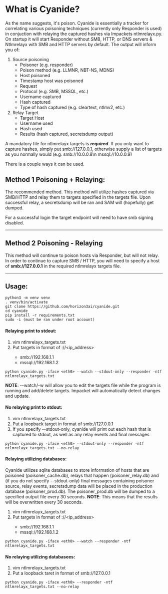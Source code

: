 # What is Cyanide?
As the name suggests, it's poison.  Cyanide is essentially a tracker for correlating various poisoning techniques (currently only Responder is used) in conjuction with relaying the captured hashes via Impackets ntlmrelayx.py.  On startup it will start Responder without SMB, HTTP, or DNS servers & Ntlmrelayx with SMB and HTTP servers by default. The output will inform you of:
 
1. Source poisoning
   - Poisoner (e.g. responder)
   - Poison method (e.g. LLMNR, NBT-NS, MDNS)
   - Host poisoned
   - Timestamp host was poisoned
   - Request
   - Protocol (e.g. SMB, MSSQL, etc.)
   - Username captured
   - Hash captured
   - Type of hash captured (e.g. cleartext, ntlmv2, etc.)
2. Relay Target
   - Target Host
   - Username used
   - Hash used
   - Results (hash captured, secretsdump output)
 
A mandatory file for ntlmrelayx targets is <b>_required_</b>.  If you only want to capture hashes, simply put smb://127.0.0.1, otherwise supply a list of targets as you normally would (e.g. smb://10.0.0.8\n mssql://10.0.0.9)
 
There is a couple ways it can be used. 
 
## Method 1 Poisoning + Relaying:
 
  The recommended method.  This method will utilize hashes captured via SMB/HTTP and relay them to targets specified in the targets file.  Upon successful relay, a secretsdump will be ran and SAM will (hopefully) get dumped.  
	
  For a successful login the target endpoint will need to have smb signing disabled.
___
## Method 2 Poisoning - Relaying

This method will continue to poison hosts via Responder, but will not relay.  In order to continue to capture SMB / HTTP, you will need to specify a host of <b>smb://127.0.0.1</b> in the required ntlmrelayx targets file.
___
 ## Usage:

```
python3 -m venv venv
. venv/bin/activate
git clone https://github.com/horizon3ai/cyanide.git
cd cyanide
pip install -r requirements.txt
sudo -i (must be ran under root account)
```

#### Relaying print to stdout:
1. vim ntlmrelayx_targets.txt
2. Put targets in format of <protocol>://<ip_address>
	- smb://192.168.1.1
	- mssql://192.168.1.2

`python cyanide.py -iface <eth0> --watch --stdout-only --responder -ntf ntlmrelayx_targets.txt`

<b>NOTE</b>: --watch/-w will allow you to edit the targets file while the program is running and add/delete targets.  Impacket will automatically detect changes and update.

#### No relaying print to stdout:
1. vim ntlmrelayx_targets.txt
2. Put a loopback target in format of smb://127.0.0.1
3. If you specify --stdout-only, cyanide will print out each hash that is captured to stdout, as well as any relay events and final messages
	
`python cyanide.py -iface <eth0> --stdout-only --responder -ntf ntlmrelayx_targets.txt --no-relay`

#### Relaying utilizing databases:

Cyanide utilizes sqlite databases to store information of hosts that are poisoned (poisoner_cache.db), relays that happen (poisoner_relay.db) and (if you do not specify --stdout-only) final messages containing poisoner source, relay events, secretsdump data will be placed in the production database (poisoner_prod.db).  The poisoner_prod.db will be dumped to a specified output file every 30 seconds.  <b>NOTE</b>: This means that the results will be overwritten every 30 seconds.


1. vim ntlmrelayx_targets.txt
2. Put targets in format of <protocol>://<ip_address>
	- smb://192.168.1.1
	- mssql://192.168.1.2
	
`python cyanide.py -iface <eth0> --watch --responder -ntf ntlmrelayx_targets.txt`
	
#### No relaying utilizing databasees:

1. vim ntlmrelayx_targets.txt
2. Put a loopback taret in format of smb://127.0.0.1

`python cyanide.py -iface <eth0> --responder -ntf ntlmrelayx_targets.txt --no-relay`
